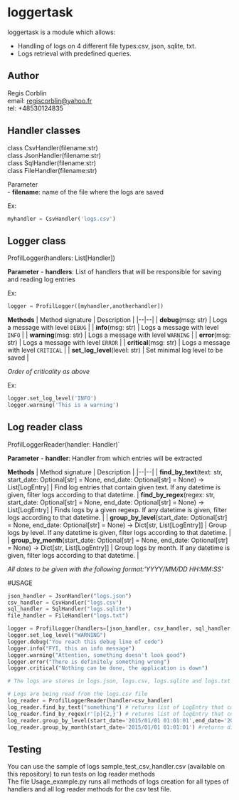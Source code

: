 # loggertask

loggertask is a module which allows:
- Handling of logs on 4 different file types:csv, json, sqlite, txt.
- Logs retrieval with predefined queries.

## Author

Regis Corblin  
email: regiscorblin@yahoo.fr  
tel: +48530124835  

## Handler classes

class CsvHandler(filename:str)  
class JsonHandler(filename:str)  
class SqlHandler(filename:str)  
class FileHandler(filename:str)  

Parameter  
	- **filename**: name of the file where the logs are saved

Ex: 
```python
myhandler = CsvHandler('logs.csv')
```

## Logger class

ProfilLogger(handlers: List[Handler])

**Parameter**
	- **handlers**: List of handlers that will be responsible for saving and reading log entries

Ex:
```python
logger = ProfilLogger([myhandler,anotherhandler])
```

**Methods**
| Method signature | Description |
|--|--|
| **debug**(msg: str) | Logs a message with level `DEBUG` |
| **info**(msg: str) | Logs a message with level `INFO` |
| **warning**(msg: str) | Logs a message with level `WARNING` |
| **error**(msg: str) | Logs a message with level `ERROR` |
| **critical**(msg: str) | Logs a message with level `CRITICAL` |
| **set_log_level**(level: str) | Set minimal log level to be saved |

*Order of criticality as above*

Ex:
```python
logger.set_log_level('INFO')
logger.warning('This is a warning')
```

## Log reader class

ProfilLoggerReader(handler: Handler)`

**Parameter**
	- **handler**: Handler from which entries will be extracted

**Methods**
| Method signature | Description |
|--|--|
| **find_by_text**(text: str, start_date: Optional[str] = None, end_date: Optional[str] = None) -> List[LogEntry] | Find log entries that contain given text. If any datetime is given, filter logs according to that datetime.
| **find_by_regex**(regex: str, start_date: Optional[str] = None, end_date: Optional[str] = None)  -> List[LogEntry] | Finds logs by a given regexp. If any datetime is given, filter logs according to that datetime. |
| **group_by_level**(start_date: Optional[str] = None, end_date: Optional[str] = None) -> Dict[str, List[LogEntry]] | Group logs by level. If any datetime is given, filter logs according to that datetime. |
| **group_by_month**(start_date: Optional[str] = None, end_date: Optional[str] = None) -> Dict[str, List[LogEntry]] | Group logs by month. If any datetime is given, filter logs according to that datetime. |

*All dates to be given with the following format:'YYYY/MM/DD HH:MM:SS'*

#USAGE

```python
json_handler = JsonHandler("logs.json")
csv_handler = CsvHandler("logs.csv")
sql_handler = SqlHandler("logs.sqlite")
file_handler = FileHandler("logs.txt")

logger = ProfilLogger(handlers=[json_handler, csv_handler, sql_handler, file_handler])
logger.set_log_level("WARNING")
logger.debug("You reach this debug line of code")
logger.info("FYI, this an info message")
logger.warning("Attention, something doesn't look good")
logger.error("There is definitely something wrong")
logger.critical("Nothing can be done, the application is down")

# The logs are stores in logs.json, logs.csv, logs.sqlite and logs.txt

# Logs are being read from the logs.csv file
log_reader = ProfilLoggerReader(handler=csv_handler)
log_reader.find_by_text("something") # returns list of LogEntry that contains the messages: "Attention, something doesn't look good","There is definitely something wrong"
log_reader.find_by_regex(r'[p]{2,}') # returns list of logEntry that contains: "Nothing can be done, the application is down"
log_reader.group_by_level(start_date='2015/01/01 01:01:01',end_date='2021/01/01 01:01:01') #returns dictionary of LogEntry grouped by level that were logged between the specified time frame.
log_reader.group_by_month(start_date='2015/01/01 01:01:01') #returns dictionary of LogEntry grouped by month that were logged after the specified start date.
```
## Testing

You can use the sample of logs sample_test_csv_handler.csv (available on this repository) to run tests on log reader methods  
The file Usage_example.py runs all methods of logs creation for all types of handlers and all log reader methods for the csv test file.
